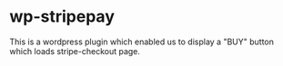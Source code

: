 # wp-stripepay
This is a wordpress plugin which enabled us to display a "BUY" button which loads stripe-checkout page.
